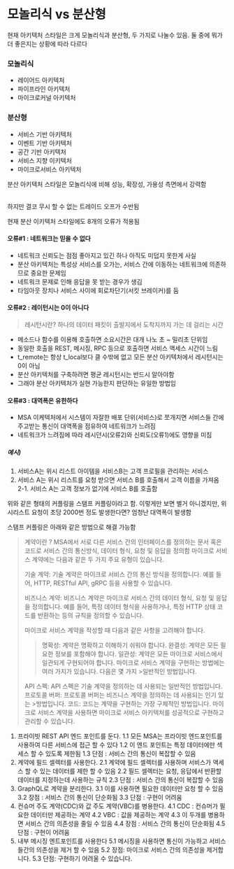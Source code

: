 # 모놀리식 vs 분산형

현재 아키텍처 스타일은 크게 모놀리식과 분산형, 두 가지로 나눌수 있음.
둘 중에 뭐가 더 좋은지는 상황에 따라 다르다

### 모놀리식

- 레이어드 아키텍처
- 파이프라인 아키텍처
- 마이크로커널 아키텍처

### 분산형

- 서비스 기반 아키텍처
- 이벤트 기반 아키텍처
- 공간 기반 아키텍처
- 서비스 지향 이키텍처
- 마이크로서비스 아키텍처

분산 아키텍처 스타일은 모놀리식에 비해 성능, 확장성, 가용성 측면에서 강력함

<br>
하지만 결코 무시 할 수 없는 트레이드 오프가 수반됨

현재 분산 이키텍처 스타일에도 8개의 오류가 적용됨

#### 오류#1 : 네트워크는 믿을 수 없다

- 네트워크 신뢰도는 점점 좋아지고 있긴 하나 아직도 미덥지 못한게 사실
- 분산 아키텍처는 특성상 서비스를 오가는, 서비스 간에 이동하는 네트워크에 의존하므로 중요한 문제임
- 네트워크 문제로 인해 응답을 못 받는 경우가 생김
- 타임아웃 장치나 서비스 사이에 회로차단기(서킷 브레이커)를 둠

#### 오류#2 : 레이턴시는 0이 아니다

> 레시턴시란? 하나의 데이터 패킷이 출발지에서 도착지까지 가는 데 걸리는 시간

- 메소드나 함수를 이용해 호출하면 소요시간은 대개 나노 초 ~ 밀리초 단위임
- 동일한 호출을 REST, 메시징, RPC 등으로 호출하면 서비스 액세스 시간이 느림
- t_remote는 항상 t_local보다 클 수밖에 없고 모든 분산 아키텍처에서 레시턴시는 0이 아님
- 분산 아키텍처를 구축하려면 평균 레시턴시는 반드시 알아야함
- 그래야 분산 아키텍처가 실현 가능한지 판단하는 유일한 방법임

#### 오류#3 : 대역폭은 유한하다

- MSA 이케텍처에서 시스템이 자잘한 배포 단위(서비스)로 쪼개지면 서비스들 간에 주고받는 통신이 대역폭을 점유하여 네트워크가 느려짐
- 네트워크가 느려짐에 따라 레시던시(오류2)와 신뢰도(오류1)에도 영향을 미침

##### 예시)

1. 서비스A는 위시 리스트 아이템을 서비스B는 고객 프로필을 관리하는 서비스
2. 서비스 A는 위시 리스트를 요청 받으면 서비스 B를 호출해서 고객 이름을 가져옴
   2-1. 서비스 A는 고객 정보가 없기에 서비스 B를 호출함

위와 같은 형태의 커플링을 스탬프 커플링이라고 함.
이렇게만 보면 별거 아니겠지만, 위시리스트 요청이 초당 2000번 정도 발생한다면?
엄청난 대역폭이 발생함

스탬프 커플링은 아래와 같은 방법으로 해결 가능함

> 계약이란 ?
> MSA에서 서로 다른 서비스 간의 인터페이스를 정의하는 문서 혹은 코드로 서비스 간의 통신방식, 데이터 형식, 요청 및 응답을 정의함
> 마이크로 서비스 계약에는 다음과 같은 두 가지 주요 유형이 있습니다.
>
> 기술 계약: 기술 계약은 마이크로 서비스 간의 통신 방식을 정의합니다. 예를 들어, HTTP, RESTful API, gRPC 등을 사용할 수 있습니다.
>
> 비즈니스 계약: 비즈니스 계약은 마이크로 서비스 간의 데이터 형식, 요청 및 응답을 정의합니다. 예를 들어, 특정 데이터 형식을 사용하거나, 특정 HTTP 상태 코드를 반환하는 등의 규칙을 정의할 수 있습니다.
>
> 마이크로 서비스 계약을 작성할 때 다음과 같은 사항을 고려해야 합니다.
>
> > 명확성: 계약은 명확하고 이해하기 쉬워야 합니다.
> > 완결성: 계약은 모든 필요한 정보를 포함해야 합니다.
> > 일관성: 계약은 모든 마이크로 서비스에서 일관되게 구현되어야 합니다.
> > 마이크로 서비스 계약을 구현하는 방법에는 여러 가지가 있습니다. 다음은 몇 가지 >일반적인 방법입니다.
>
> API 스펙: API 스펙은 기술 계약을 정의하는 데 사용되는 일반적인 방법입니다.
> 프로토콜 버퍼: 프로토콜 버퍼는 비즈니스 계약을 정의하는 데 사용되는 인기 있는 >방법입니다.
> 코드: 코드는 계약을 구현하는 가장 구체적인 방법입니다.
> 마이크로 서비스 계약을 사용하면 마이크로 서비스 아키텍처를 성공적으로 구현하고 관리할 수 있습니다.

1. 프라이빗 REST API 엔드 포인트를 둔다.
   1.1 모든 MSA는 프라이빗 엔드포인트를 사용하여 다른 서비스에 접근 할 수 있다
   1.2 이 엔드 포인트는 특정 데이터에만 섹세스 할 수 있도록 제한됨
   1.3 단점 : 서비스 간의 통신이 복잡할 수 있음
2. 계약에 필드 셀렉터를 사용한다.
   2.1 계약에 필드 셀렉터를 사용하며 서비스가 액세스 할 수 있는 데이터를 제한 할 수 있음
   2.2 필드 셀렉터는 요청, 응답에서 반환할 데이터를 지정하는데 사용하는 규칙
   2.3 단점 : 서비스 간의 통신이 복잡할 수 있음
3. GraphQL로 계약을 분리한다.
   3.1 이를 사용하면 필요한 데이터만 요청 할 수 있음
   3.2 장점 : 서비스 간의 통신이 단순화됨
   3.3 단점 : 구현이 어려움
4. 컨슈머 주도 계약(CDC)와 값 주도 계약(VBC)를 병용한다.
   4.1 CDC : 컨슈머가 필요한 데이터만 제공하는 계약
   4.2 VBC : 값을 제공하는 계약
   4.3 이 두개를 병용하면 서비스 간의 의존성을 줄일 수 있음
   4.4 장점 : 서비스 간의 통신이 단순화됨
   4.5 단점 : 구현이 어려움
5. 내부 메시징 엔트포인트를 사용한다
   5.1 메시징을 사용하면 통신이 가능하고 서비스들간의 의존성을 제거 할 수 있음
   5.2 장점: 마이크로 서비스 간의 의존성을 제거합니다.
   5.3 단점: 구현하기 어려울 수 있습니다.

